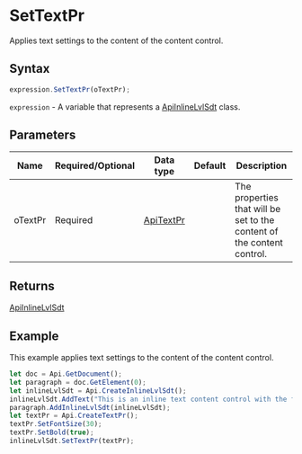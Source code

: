 # SetTextPr

Applies text settings to the content of the content control.

## Syntax

```javascript
expression.SetTextPr(oTextPr);
```

`expression` - A variable that represents a [ApiInlineLvlSdt](../ApiInlineLvlSdt.md) class.

## Parameters

| **Name** | **Required/Optional** | **Data type** | **Default** | **Description** |
| ------------- | ------------- | ------------- | ------------- | ------------- |
| oTextPr | Required | [ApiTextPr](../../ApiTextPr/ApiTextPr.md) |  | The properties that will be set to the content of the content control. |

## Returns

[ApiInlineLvlSdt](../../ApiInlineLvlSdt/ApiInlineLvlSdt.md)

## Example

This example applies text settings to the content of the content control.

```javascript
let doc = Api.GetDocument();
let paragraph = doc.GetElement(0);
let inlineLvlSdt = Api.CreateInlineLvlSdt();
inlineLvlSdt.AddText("This is an inline text content control with the font size set to 30 and the font weight set to bold.");
paragraph.AddInlineLvlSdt(inlineLvlSdt);
let textPr = Api.CreateTextPr();
textPr.SetFontSize(30);
textPr.SetBold(true);
inlineLvlSdt.SetTextPr(textPr);
```
